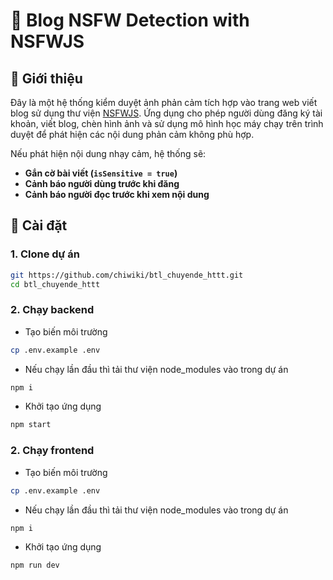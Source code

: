 # 🧠 Blog NSFW Detection with NSFWJS

## 📌 Giới thiệu

Đây là một hệ thống kiểm duyệt ảnh phản cảm tích hợp vào trang web viết blog sử dụng thư viện [NSFWJS](https://github.com/infinitered/nsfwjs). Ứng dụng cho phép người dùng đăng ký tài khoản, viết blog, chèn hình ảnh và sử dụng mô hình học máy chạy trên trình duyệt để phát hiện các nội dung phản cảm không phù hợp.

Nếu phát hiện nội dung nhạy cảm, hệ thống sẽ:

- **Gắn cờ bài viết (`isSensitive = true`)**
- **Cảnh báo người dùng trước khi đăng**
- **Cảnh báo người đọc trước khi xem nội dung**

## 🚀 Cài đặt

### 1. Clone dự án

```bash
git https://github.com/chiwiki/btl_chuyende_httt.git
cd btl_chuyende_httt
```

### 2. Chạy backend

- Tạo biến môi trường

```bash
cp .env.example .env
```

- Nếu chạy lần đầu thì tải thư viện node_modules vào trong dự án

```bash
npm i
```

- Khởi tạo ứng dụng

```bash
npm start
```

### 2. Chạy frontend

- Tạo biến môi trường

```bash
cp .env.example .env
```

- Nếu chạy lần đầu thì tải thư viện node_modules vào trong dự án

```bash
npm i
```

- Khởi tạo ứng dụng

```bash
npm run dev
```
